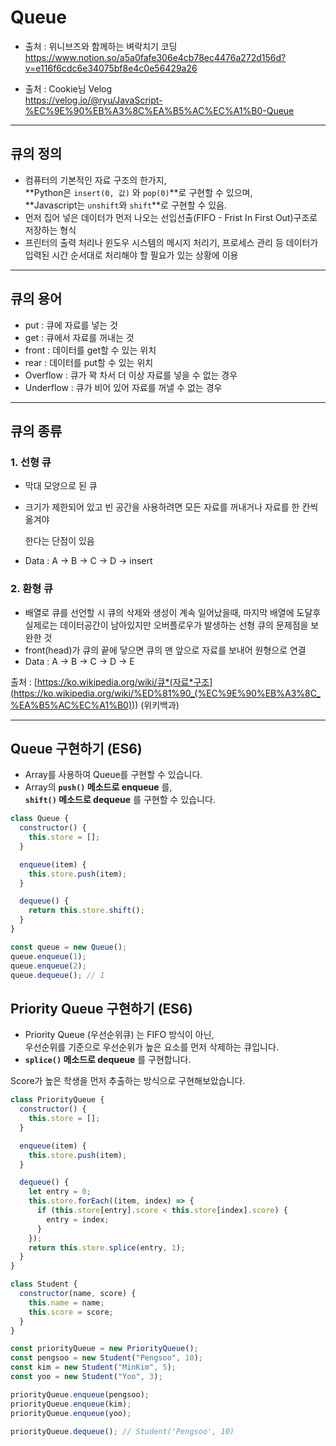 # Queue

- 출처 : 위니브즈와 함께하는 벼락치기 코딩 <br>
  https://www.notion.so/a5a0fafe306e4cb78ec4476a272d156d?v=e116f6cdc6e34075bf8e4c0e56429a26

- 출처 : Cookie님 Velog <br>
  https://velog.io/@ryu/JavaScript-%EC%9E%90%EB%A3%8C%EA%B5%AC%EC%A1%B0-Queue

---

## 큐의 정의

- 컴퓨터의 기본적인 자료 구조의 한가지, <br>
  **Python은 `insert(0, 값)` 와 `pop(0)`**로 구현할 수 있으며,<br> **Javascript는 `unshift`와 `shift`**로 구현할 수 있음.
- 먼저 집어 넣은 데이터가 먼저 나오는 선입선출(FIFO - Frist In First Out)구조로 저장하는 형식
- 프린터의 출력 처리나 윈도우 시스템의 메시지 처리기, 프로세스 관리 등 데이터가 입력된 시간 순서대로 처리해야 할 필요가 있는 상황에 이용

---

## 큐의 용어

- put : 큐에 자료를 넣는 것
- get : 큐에서 자료를 꺼내는 것
- front : 데이터를 get할 수 있는 위치
- rear : 데이터를 put할 수 있는 위치
- Overflow : 큐가 꽉 차서 더 이상 자료를 넣을 수 없는 경우
- Underflow : 큐가 비어 있어 자료를 꺼낼 수 없는 경우

---

## 큐의 종류

### 1. 선형 큐

- 막대 모양으로 된 큐
- 크기가 제한되어 있고 빈 공간을 사용하려면 모든 자료를 꺼내거나 자료를 한 칸씩 옮겨야

  한다는 단점이 있음

- Data : A → B → C → D → insert

### 2. 환형 큐

- 배열로 큐를 선언할 시 큐의 삭제와 생성이 계속 일어났을때, 마지막 배열에 도달후 실제로는 데이터공간이 남아있지만 오버플로우가 발생하는 선형 큐의 문제점을 보완한 것
- front(head)가 큐의 끝에 닿으면 큐의 맨 앞으로 자료를 보내어 원형으로 연결
- Data : A → B → C → D → E

출처 : [https://ko.wikipedia.org/wiki/큐*(자료*구조](<https://ko.wikipedia.org/wiki/%ED%81%90_(%EC%9E%90%EB%A3%8C_%EA%B5%AC%EC%A1%B0)>)) (위키백과)

---

## Queue 구현하기 (ES6)

- Array를 사용하여 Queue를 구현할 수 있습니다.
- Array의 **`push()` 메소드로 enqueue** 를, <br>
  **`shift()` 메소드로 dequeue** 를 구현할 수 있습니다.

```javascript
class Queue {
  constructor() {
    this.store = [];
  }

  enqueue(item) {
    this.store.push(item);
  }

  dequeue() {
    return this.store.shift();
  }
}

const queue = new Queue();
queue.enqueue(1);
queue.enqueue(2);
queue.dequeue(); // 1
```

## Priority Queue 구현하기 (ES6)

- Priority Queue (우선순위큐) 는 FIFO 방식이 아닌, <br>
  우선순위를 기준으로 우선순위가 높은 요소를 먼저 삭제하는 큐입니다.
- **`splice()` 메소드로 dequeue** 를 구현합니다.

Score가 높은 학생을 먼저 추출하는 방식으로 구현해보았습니다.

```javascript
class PriorityQueue {
  constructor() {
    this.store = [];
  }

  enqueue(item) {
    this.store.push(item);
  }

  dequeue() {
    let entry = 0;
    this.store.forEach((item, index) => {
      if (this.store[entry].score < this.store[index].score) {
        entry = index;
      }
    });
    return this.store.splice(entry, 1);
  }
}

class Student {
  constructor(name, score) {
    this.name = name;
    this.score = score;
  }
}

const priorityQueue = new PriorityQueue();
const pengsoo = new Student("Pengsoo", 10);
const kim = new Student("MinKim", 5);
const yoo = new Student("Yoo", 3);

priorityQueue.enqueue(pengsoo);
priorityQueue.enqueue(kim);
priorityQueue.enqueue(yoo);

priorityQueue.dequeue(); // Student('Pengsoo', 10)
```
